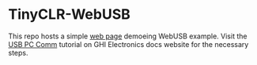 # TinyCLR-WebUSB

This repo hosts a simple [web page](https://ghi-electronics.github.io/TinyCLR-WebUSB/) demoeing WebUSB example. Visit the [USB PC Comm](https://docs.ghielectronics.com/software/tinyclr/tutorials/usb-pc-comm.html) tutorial on GHI Electronics docs website for the necessary steps.
